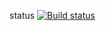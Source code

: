 status [![Build status](https://ci.appveyor.com/api/projects/status/w5igjgtev7gsr5qi?svg=true)](https://ci.appveyor.com/project/vergsparda/ajs-classes-task1)